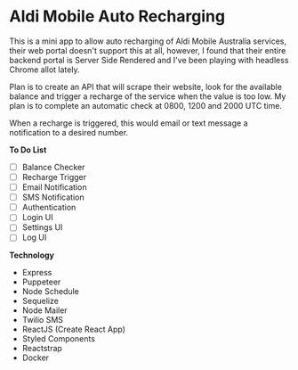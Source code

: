 # Aldi Mobile Auto Recharging

This is a mini app to allow auto recharging of Aldi Mobile Australia services, their web portal doesn't support this at all, however, I found that their entire backend portal is Server Side Rendered and I've been playing with headless Chrome allot lately.

Plan is to create an API that will scrape their website, look for the available balance and trigger a recharge of the service when the value is too low. My plan is to complete an automatic check at 0800, 1200 and 2000 UTC time.

When a recharge is triggered, this would email or text message a notification to a desired number.

**To Do List**

- [ ] Balance Checker
- [ ] Recharge Trigger
- [ ] Email Notification
- [ ] SMS Notification
- [ ] Authentication
- [ ] Login UI
- [ ] Settings UI
- [ ] Log UI

**Technology**

- Express
- Puppeteer
- Node Schedule
- Sequelize
- Node Mailer
- Twilio SMS
- ReactJS (Create React App)
- Styled Components
- Reactstrap
- Docker
